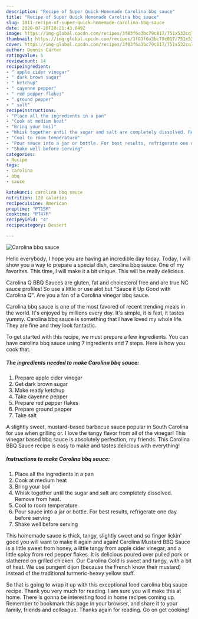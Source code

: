 ```yaml
---
description: "Recipe of Super Quick Homemade Carolina bbq sauce"
title: "Recipe of Super Quick Homemade Carolina bbq sauce"
slug: 1011-recipe-of-super-quick-homemade-carolina-bbq-sauce
date: 2020-07-20T20:21:43.049Z
image: https://img-global.cpcdn.com/recipes/3f83f6a3bc79c817/751x532cq70/carolina-bbq-sauce-recipe-main-photo.jpg
thumbnail: https://img-global.cpcdn.com/recipes/3f83f6a3bc79c817/751x532cq70/carolina-bbq-sauce-recipe-main-photo.jpg
cover: https://img-global.cpcdn.com/recipes/3f83f6a3bc79c817/751x532cq70/carolina-bbq-sauce-recipe-main-photo.jpg
author: Dennis Carter
ratingvalue: 5
reviewcount: 14
recipeingredient:
- " apple cider vinegar"
- " dark brown sugar"
- " ketchup"
- " cayenne pepper"
- " red pepper flakes"
- " ground pepper"
- " salt"
recipeinstructions:
- "Place all the ingredients in a pan"
- "Cook at medium heat"
- "Bring your boil"
- "Whisk together until the sugar and salt are completely dissolved. Remove from heat."
- "Cool to room temperature"
- "Pour sauce into a jar or bottle. For best results, refrigerate one day before serving"
- "Shake well before serving"
categories:
- Recipe
tags:
- carolina
- bbq
- sauce

katakunci: carolina bbq sauce 
nutrition: 128 calories
recipecuisine: American
preptime: "PT15M"
cooktime: "PT47M"
recipeyield: "4"
recipecategory: Dessert

---
```



![Carolina bbq sauce](https://img-global.cpcdn.com/recipes/3f83f6a3bc79c817/751x532cq70/carolina-bbq-sauce-recipe-main-photo.jpg)

Hello everybody, I hope you are having an incredible day today. Today, I will show you a way to prepare a special dish, carolina bbq sauce. One of my favorites. This time, I will make it a bit unique. This will be really delicious.

Carolina Q BBQ Sauces are gluten, fat and cholesterol free and are true NC sauce profiles! So use a little or use alot but &#34;Sauce it Up Good with Carolina Q&#34;. Are you a fan of a Carolina vinegar bbq sauce.

Carolina bbq sauce is one of the most favored of recent trending meals in the world. It's enjoyed by millions every day. It's simple, it is fast, it tastes yummy. Carolina bbq sauce is something that I have loved my whole life. They are fine and they look fantastic.


To get started with this recipe, we must prepare a few ingredients. You can have carolina bbq sauce using 7 ingredients and 7 steps. Here is how you cook that.

<!--inarticleads1-->

##### The ingredients needed to make Carolina bbq sauce:

1. Prepare  apple cider vinegar
1. Get  dark brown sugar
1. Make ready  ketchup
1. Take  cayenne pepper
1. Prepare  red pepper flakes
1. Prepare  ground pepper
1. Take  salt


A slightly sweet, mustard-based barbecue sauce popular in South Carolina for use when grilling or. I love the tangy flavor from all of the vinegar! This vinegar based bbq sauce is absolutely perfection, my friends. This Carolina BBQ Sauce recipe is easy to make and tastes delicious with everything! 

<!--inarticleads2-->

##### Instructions to make Carolina bbq sauce:

1. Place all the ingredients in a pan
1. Cook at medium heat
1. Bring your boil
1. Whisk together until the sugar and salt are completely dissolved. Remove from heat.
1. Cool to room temperature
1. Pour sauce into a jar or bottle. For best results, refrigerate one day before serving
1. Shake well before serving


This homemade sauce is thick, tangy, slightly sweet and so finger lickin&#39; good you will want to make it again and again! Carolina Mustard BBQ Sauce is a little sweet from honey, a little tangy from apple cider vinegar, and a little spicy from red pepper flakes. It is delicious poured over pulled pork or slathered on grilled chicken. Our Carolina Gold is sweet and tangy, with a bit of heat. We use pungent dijon (because the French know their mustard) instead of the traditional turmeric-heavy yellow stuff. 

So that is going to wrap it up with this exceptional food carolina bbq sauce recipe. Thank you very much for reading. I am sure you will make this at home. There is gonna be interesting food in home recipes coming up. Remember to bookmark this page in your browser, and share it to your family, friends and colleague. Thanks again for reading. Go on get cooking!
